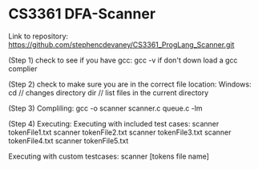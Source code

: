# CS3361 DFA-Scanner
Link to repository: https://github.com/stephencdevaney/CS3361_ProgLang_Scanner.git

(Step 1) check to see if you have gcc:
gcc -v
if don't down load a gcc complier

(Step 2) check to make sure you are in the correct file location:
Windows:
cd // changes directory
dir // list files in the current directory


(Step 3) Compliling:
gcc -o scanner scanner.c queue.c -lm

(Step 4) Executing:
Executing with included test cases:
scanner tokenFile1.txt
scanner tokenFile2.txt
scanner tokenFile3.txt
scanner tokenFile4.txt
scanner tokenFile5.txt


Executing with custom testcases:
scanner [tokens file name]